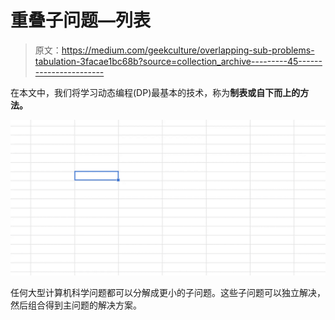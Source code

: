 # 重叠子问题—列表

> 原文：<https://medium.com/geekculture/overlapping-sub-problems-tabulation-3facae1bc68b?source=collection_archive---------45----------------------->

在本文中，我们将学习动态编程(DP)最基本的技术，称为**制表或自下而上的方法。**

![](img/ba680363ccab62c6e35355c5b583a134.png)

任何大型计算机科学问题都可以分解成更小的子问题。这些子问题可以独立解决，然后组合得到主问题的解决方案。